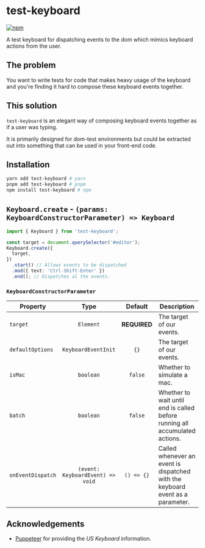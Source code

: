 # test-keyboard

[![npm](https://img.shields.io/npm/dm/test-keyboard.svg?&logo=npm)](https://www.npmjs.com/package/test-keyboard)

A test keyboard for dispatching events to the dom which mimics keyboard actions from the user.

## The problem

You want to write tests for code that makes heavy usage of the keyboard and you're finding it hard to compose these keyboard events together.

## This solution

`test-keyboard` is an elegant way of composing keyboard events together as if a user was typing.

It is primarily designed for dom-test environments but could be extracted out into something that can be used in your front-end code.

## Installation

```bash
yarn add test-keyboard # yarn
pnpm add test-keyboard # pnpm
npm install test-keyboard # npm
```

## `Keyboard.create` - `(params: KeyboardConstructorParameter) => Keyboard`

```ts
import { Keyboard } from 'test-keyboard';

const target = document.querySelector('#editor');
Keyboard.create({
  target,
})
  .start() // Allows events to be dispatched
  .mod({ text: 'Ctrl-Shift-Enter' })
  .end(); // Dispatches al the events.
```

### `KeyboardConstructorParameter`

| **Property** | **Type** | **Default** | **Description** |
| --- | :-: | :-: | --- |
| `target` | `Element` | **REQUIRED** | The target of our events. |
| `defaultOptions` | `KeyboardEventInit` | `{}` | The target of our events. |
| `isMac` | `boolean` | `false` | Whether to simulate a mac. |
| `batch` | `boolean` | `false` | Whether to wait until end is called before running all accumulated actions. |
| `onEventDispatch` | `(event: KeyboardEvent) => void` | `() => {}` | Called whenever an event is dispatched with the keyboard event as a parameter. |

## Acknowledgements

- [Puppeteer](https://github.com/GoogleChrome/puppeteer) for providing the _US Keyboard_ information.
